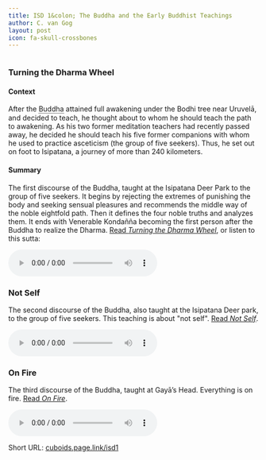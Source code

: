 ```yaml
---
title: ISD 1&colon; The Buddha and the Early Buddhist Teachings
author: C. van Gog
layout: post
icon: fa-skull-crossbones
---
```

<style>
.tooltip {
  position: relative;
  display: inline-block;
  border-bottom: 1px dotted black;
}

.tooltip .tooltiptext {
  visibility: hidden;
  width: 220px;
  background-color: black;
  color: #fff;
  text-align: center;
  border-radius: 6px;
  padding: 5px 0;
  white-space: nowrap;

  /* Position the tooltip */
  position: absolute;
  z-index: 1;
}

.tooltip:hover .tooltiptext {
  visibility: visible;
}
</style>

<span class="image left"><img src="{{ 'assets/images/deer.jpg' | relative_url }}" alt="" /></span>

<p><h3>Turning the Dharma Wheel</h3></p>

<h4>Context</h4>
<p>After the <span class="tooltip">Buddha<span class="tooltiptext">ca. 480-400 BCE</span></span> attained full awakening under the Bodhi tree near Uruvelā, and decided to teach, he thought about to whom he should teach the path to awakening. As his two former meditation teachers had recently passed away, he decided he should teach his five former companions with whom he used to practice asceticism (the group of five seekers). Thus, he set out on foot to Isipatana, a journey of more than 240 kilometers.</p>

<h4>Summary</h4>
<p>The first discourse of the Buddha, taught at the Isipatana Deer Park to the group of five seekers. It begins by rejecting the extremes of punishing the body and seeking sensual pleasures and recommends the middle way of the noble eightfold path. Then it defines the four noble truths and analyzes them. It ends with Venerable Kondañña becoming the first person after the Buddha to realize the Dharma. <a href="https://sites.google.com/view/buddhasgrove/suttas/turning-the-dharma-wheel">Read <i>Turning the Dharma Wheel</i></a>, or listen to this sutta:</p>

<p><audio controls>
  <source src="{{ 'assets/audio/turning.mp3' | relative_url }}" type="audio/mp3">
Your browswer doesn't support the audio element. 
</audio></p>

<p><h3>Not Self</h3></p>

<p>The second discourse of the Buddha, also taught at the Isipatana Deer park, to the group of five seekers. This teaching is about "not self". <a href="https://sites.google.com/view/buddhasgrove/suttas/not-self">Read <i>Not Self</i></a>.</p>

<p><audio controls>
  <source src="{{ 'assets/audio/not-self.mp3' | relative_url }}" type="audio/mp3">
Your browswer doesn't support the audio element. 
</audio></p>

<p><h3>On Fire</h3></p>

<p>The third discourse of the Buddha, taught at Gayā’s Head. Everything is on fire. <a href="https://sites.google.com/view/buddhasgrove/suttas/on-fire">Read <i>On Fire</i></a>.</p>

<p><audio controls>
  <source src="{{ 'assets/audio/fire.mp3' | relative_url }}" type="audio/mp3">
Your browswer doesn't support the audio element. 
</audio></p>

<p>Short URL: <a href="https://cuboids.page.link/isd1">cuboids.page.link/isd1</a></p> 
